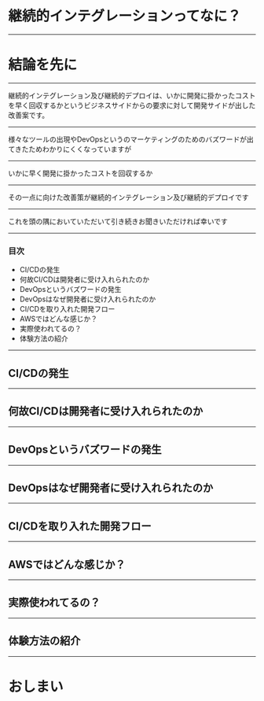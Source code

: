 # 継続的インテグレーションってなに？

---

# 結論を先に

---

継続的インテグレーション及び継続的デプロイは、いかに開発に掛かったコストを早く回収するかというビジネスサイドからの要求に対して開発サイドが出した改善案です。

---

様々なツールの出現やDevOpsというのマーケティングのためのバズワードが出てきたためわかりにくくなっていますが

---

いかに早く開発に掛かったコストを回収するか

---

その一点に向けた改善策が継続的インテグレーション及び継続的デプロイです

---

これを頭の隅においていただいて引き続きお聞きいただければ幸いです

---


### 目次

- CI/CDの発生
- 何故CI/CDは開発者に受け入れられたのか
- DevOpsというバズワードの発生
- DevOpsはなぜ開発者に受け入れられたのか
- CI/CDを取り入れた開発フロー
- AWSではどんな感じか？
- 実際使われてるの？
- 体験方法の紹介

---

## CI/CDの発生

---

## 何故CI/CDは開発者に受け入れられたのか


---

## DevOpsというバズワードの発生


---

## DevOpsはなぜ開発者に受け入れられたのか


---

## CI/CDを取り入れた開発フロー


---

## AWSではどんな感じか？


---

## 実際使われてるの？


---

## 体験方法の紹介


---

# おしまい

